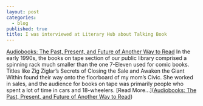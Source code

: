 ```yaml
---
layout: post
categories:
  - blog
published: true
title: I was interviewed at Literary Hub about Talking Book
---
```

[Audiobooks: The Past, Present, and Future of Another Way to Read](https://lithub.com/audiobooks-the-past-present-and-future-of-another-way-to-read/) In the early 1990s, the books on tape section of our public library comprised a spinning rack much smaller than the one 7-Eleven used for comic books. Titles like Zig Ziglar’s Secrets of Closing the Sale and Awaken the Giant Within found their way onto the floorboard of my mom’s Civic. She worked in sales, and the audience for books on tape was primarily people who spent a lot of time in cars and 18-wheelers. [Read More...]([Audiobooks: The Past, Present, and Future of Another Way to Read](https://lithub.com/audiobooks-the-past-present-and-future-of-another-way-to-read/))
